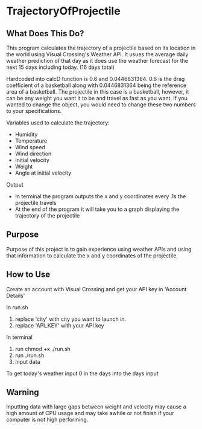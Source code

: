 # TrajectoryOfProjectile
What Does This Do?
-
This program calculates the trajectory of a projectile based on its location in the world using Visual Crossing's Weather API.
It usues the average daily weather prediction of that day as it does use the weather forecast for the next 15 days including today. (16 days total)

Hardcoded into calcD function is 0.6 and 0.0446831364. 0.6 is the drag coefficient of a basketball along with 0.0446831364 being the reference area of a basketball. The projectile in this case is a basketball, however, it can be any weight you want it to be and travel as fast as you want. If you wanted to change the object, you would need to change these two numbers to your specifications.

Variables used to calculate the trajectory:
- Humidity
- Temperature
- Wind speed
- Wind direction
- Initial velocity
- Weight
- Angle at initial velocity

Output
- In terminal the program outputs the x and y coordinates every .1s the projectile travels
- At the end of the program it will take you to a graph displaying the trajectory of the projectile

Purpose
-
Purpose of this project is to gain experience using weather APIs and
using that information to calculate the x and y coordinates of the projectile.

How to Use
-
Create an account with Visual Crossing and get your API key in 'Account Details'

In run.sh
1. replace 'city' with city you want to launch in.
2. replace 'API_KEY' with your API key

In terminal
1. run chmod +x ./run.sh
2. run ./run.sh
3. input data

To get today's weather input 0 in the days into the days input
  
Warning
-
Inputting data with large gaps between weight and velocity may cause 
a high amount of CPU usage and may take awhile or not finish if your computer is not high performing.
